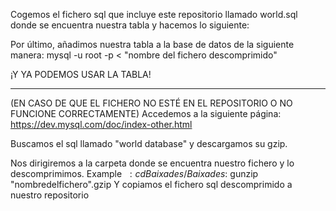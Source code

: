 Cogemos el fichero sql que incluye este repositorio llamado world.sql
donde se encuentra nuestra tabla y hacemos lo siguiente:

Por último, añadimos nuestra tabla a la base de datos de la siguiente
manera:
  mysql -u root -p < "nombre del fichero descomprimido"

¡Y YA PODEMOS USAR LA TABLA!


--------------------------------------------------------------------
(EN CASO DE QUE EL FICHERO NO ESTÉ EN EL REPOSITORIO O NO FUNCIONE CORRECTAMENTE)
Accedemos a la siguiente página:
https://dev.mysql.com/doc/index-other.html

Buscamos el sql llamado "world database" y descargamos su gzip.

Nos dirigiremos a la carpeta donde se encuentra nuestro fichero y
lo descomprimimos. Example
   $~: cd Baixades/
   Baixades$: gunzip "nombredelfichero".gzip
   Y copiamos el fichero sql descomprimido a nuestro repositorio
